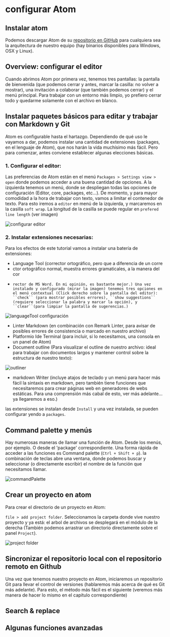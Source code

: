 # configurar Atom

## Instalar atom
Podemos descargar Atom de su [repositorio en GitHub](https://atom.io/) para cualquiera sea la arquitectura de nuestro equipo (hay binarios disponibles para Windows, OSX y Linux).

## Overview: configurar el editor
Cuando abrimos Atom por primera vez, tenemos tres pantallas: la pantalla de bienvenida (que podemos cerrar y antes, marcar la casilla: no volver a mostrar), una invitación a colaborar (que también podemos cerrar) y el menú principal. Para trabajar con un entorno más limpio, yo prefiero cerrar todo y quedarme solamente con el archivo en blanco.

## Instalar paquetes básicos para editar y trabajar con  Markdown y Git
Atom es configurable hasta el hartazgo. Dependiendo de qué uso le vayamos a dar, podemos instalar una cantidad de extensiones (packages, en el lenguaje de Atom), que nos harán la vida muchísimo más fácil. Pero para comenzar, antes conviene establecer algunas elecciones básicas.

### 1. Configurar el editor:
Las preferencias de Atom están en el menú ``Packages > Settings view > open`` donde podemos acceder a una buena cantidad de opciones. A la izquierda tenemos un menú, donde se despliegan todas las opciones de configuración (Editor, core, packages, etc...). De momento, y para mayor comodidad a la hora de trabajar con texto, vamos a limitar el contenedor de texto.  Para esto iremos a ``editor`` en menú de la izquierda, y marcaremos en la casilla ``soft wrap``. La longitud de la casilla se puede regular en ``prefered line length`` (ver imagen)

![configurar editor](images/2020/05/configurar-editor.png)

### 2. Instalar extensiones necesarias:
Para los efectos de este tutorial vamos a instalar una batería de extensiones:
- Language Tool (corrector ortográfico, pero que a diferencia de un corre
-   ctor ortográfico normal, muestra errores gramaticales, a la manera del cor
-     rector de MS Word. En mi opinión, es bastante mejor.) Una vez instalado y configurado (mirar la imagen) tenemos tres opciones en el menú contextual (Click derecho sobre la pantalla del editor): ``check`` (para mostrar posibles errores), ``show suggestions`` (requiere seleccionar la palabra y marcar la opción), y ``clear``(para limpiar la pantalla de sugerencias.)

![languageTool configuración](images/2020/05/languageToolConfigLang.png)

- Linter Markdown (en combinación con Remark Linter, para avisar de posibles errores de consistencia o marcado en nuestro archivo)
- Platformio Ide Terminal (para incluir, si lo necesitamos, una consola en un panel de Atom)
- Document outline (Para visualizar el outline de nuestro archivo: ideal para trabajar con documentos largos y mantener control sobre la estructura de nuestro texto):

![outliner](images/2020/05/outline.PNG)

- markdown Writer (incluye atajos de teclado y un menú para hacer más fácil la sintaxis en markdown, pero también tiene funciones que necesitaremos para crear páginas web en generadores de webs estáticas. Para una comprensión más cabal de esto, ver más adelante... ya llegaremos a eso.)

las extensiones se instalan desde ``Install`` y una vez instalada, se pueden configurar yendo a ``packages``.

## Command palette y menús
Hay numerosas maneras de llamar una función de Atom. Desde los menús, por ejemplo. O desde el 'package' correspondiente. Una forma rápida de acceder a las funciones es Command palette (``Ctrl + Shift + p``). la combinación de teclas abre una ventana, donde podemos buscar y seleccionar (o directamente escribir) el nombre de la función que necesitamos llamar.

![commandPalette](images/2020/05/command.png)

## Crear un proyecto en atom
Para crear el directorio de un proyecto en Atom:

`file > add project folder`. Seleccionamos la carpeta donde vive nuestro proyecto y ya está: el arbol de archivos se desplegará en el módulo de la derecha (También podemos arrastrar un directorio directamente sobre el panel `Project`).

![project folder](images/2020/05/projectFolder.png)

## Sincronizar el repositorio local con el repositorio remoto en Github
Una vez que tenemos nuestro proyecto en Atom, iniciaremos un repositorio Git para llevar el control de versiones (hablaremos más acerca de qué es Git más adelante). Para esto, el método más fácil es el siguiente (veremos más manera de hacer lo mismo en el capítulo correspondiente)
## Search & replace
## Algunas funciones avanzadas
